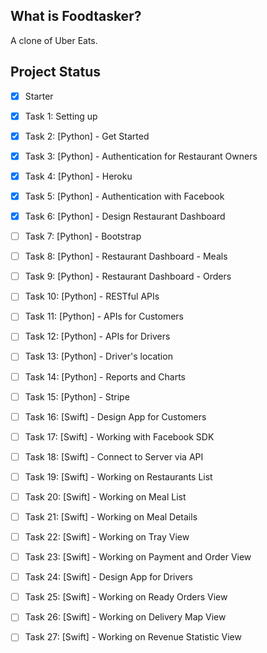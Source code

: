 ## What is Foodtasker?

A clone of Uber Eats.

## Project Status

- [X] Starter

- [X] Task 1: Setting up

- [X] Task 2: [Python] - Get Started

- [X] Task 3: [Python] - Authentication for Restaurant Owners

- [X] Task 4: [Python] - Heroku

- [X] Task 5: [Python] - Authentication with Facebook

- [X] Task 6: [Python] - Design Restaurant Dashboard

- [ ] Task 7: [Python] - Bootstrap

- [ ] Task 8: [Python] - Restaurant Dashboard - Meals

- [ ] Task 9: [Python] - Restaurant Dashboard - Orders

- [ ] Task 10: [Python] - RESTful APIs

- [ ] Task 11: [Python] - APIs for Customers

- [ ] Task 12: [Python] - APIs for Drivers

- [ ] Task 13: [Python] - Driver's location

- [ ] Task 14: [Python] - Reports and Charts

- [ ] Task 15: [Python] - Stripe

- [ ] Task 16: [Swift] - Design App for Customers

- [ ] Task 17: [Swift] - Working with Facebook SDK

- [ ] Task 18: [Swift] - Connect to Server via API

- [ ] Task 19: [Swift] - Working on Restaurants List

- [ ] Task 20: [Swift] - Working on Meal List

- [ ] Task 21: [Swift] - Working on Meal Details

- [ ] Task 22: [Swift] - Working on Tray View

- [ ] Task 23: [Swift] - Working on Payment and Order View

- [ ] Task 24: [Swift] - Design App for Drivers

- [ ] Task 25: [Swift] - Working on Ready Orders View

- [ ] Task 26: [Swift] - Working on Delivery Map View

- [ ] Task 27: [Swift] - Working on Revenue Statistic View